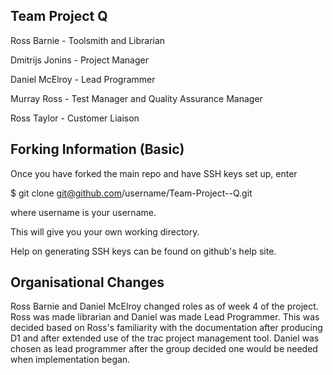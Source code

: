 Team Project Q
---------------------------

Ross Barnie - Toolsmith and Librarian

Dmitrijs Jonins - Project Manager

Daniel McElroy - Lead Programmer

Murray Ross - Test Manager and Quality Assurance Manager

Ross Taylor	- Customer Liaison

Forking Information (Basic)
----------------------------

Once you have forked the main repo and have SSH keys set up, enter

$ git clone git@github.com/username/Team-Project--Q.git

where username is your username.

This will give you your own working directory.

Help on generating SSH keys can be found on github's help site.

Organisational Changes
----------------------

Ross Barnie and Daniel McElroy changed roles as of week 4 of the
project.
Ross was made librarian and Daniel was made Lead Programmer.
This was decided based on Ross's familiarity with the documentation
after producing D1 and after extended use of the trac project
management tool.
Daniel was chosen as lead programmer after the group decided one would
be needed when implementation began.
